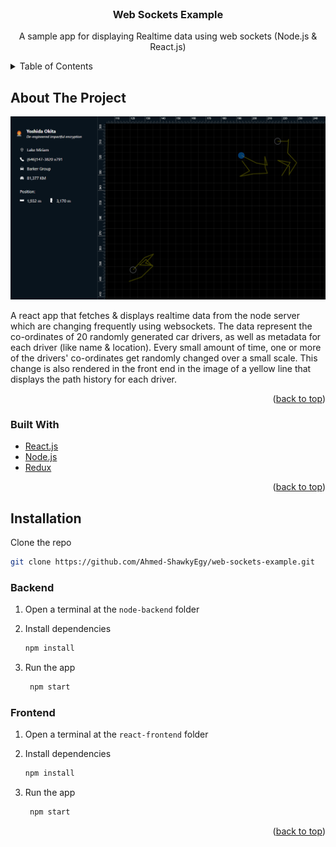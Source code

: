 <div id="top"></div>
<!-- PROJECT LOGO -->
<br />
<div align="center">

<h3 align="center">Web Sockets Example</h3>

  <p align="center">
    A sample app for displaying Realtime data using web sockets (Node.js & React.js)
  </p>
</div>

<!-- TABLE OF CONTENTS -->
<details>
  <summary>Table of Contents</summary>
  <ol>
    <li>
      <a href="#about-the-project">About The Project</a>
      <ul>
        <li><a href="#built-with">Built With</a></li>
      </ul>
    </li>
        <li><a href="#installation">Installation</a></li>
  </ol>
</details>

<!-- ABOUT THE PROJECT -->

## About The Project

<!-- [![Screen Shot][product-screenshot]](./gif.gif) -->
<img src="./gif.gif"/>

A react app that fetches & displays realtime data from the node server which are changing frequently using websockets.
The data represent the co-ordinates of 20 randomly generated car drivers, as well as metadata for each driver (like name & location). Every small amount of time, one or more of the drivers' co-ordinates get randomly changed over a small scale. This change is also rendered in the front end in the image of a yellow line that displays the path history for each driver.

<p align="right">(<a href="#top">back to top</a>)</p>

### Built With

- [React.js](https://reactjs.org/)
- [Node.js](https://nodejs.org/en/)
- [Redux](https://redux.js.org/)

<p align="right">(<a href="#top">back to top</a>)</p>

<!-- GETTING STARTED -->

## Installation

Clone the repo

```sh
git clone https://github.com/Ahmed-ShawkyEgy/web-sockets-example.git
```

### Backend

1. Open a terminal at the `node-backend` folder

2. Install dependencies
   ```sh
   npm install
   ```
3. Run the app
   ```sh
    npm start
   ```

### Frontend

1. Open a terminal at the `react-frontend` folder

2. Install dependencies
   ```sh
   npm install
   ```
3. Run the app
   ```sh
    npm start
   ```

<p align="right">(<a href="#top">back to top</a>)</p>

